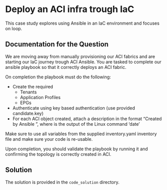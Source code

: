 # Deploy an ACI infra trough IaC

This case study explores using Ansible in an IaC environment and focuses on loop.

## Documentation for the Question

We are moving away from manually provisioning our ACI fabrics and are starting our IaC journey trough ACI Ansible. You are tasked to complete our ansible playbook so that it correctly deploys an ACI fabric.

On completion the playbook must do the following:

* Create the required
  * Tenants
  * Application Profiles
  * EPGs
* Authenticate using key based authentication (use provided candidate.key)
* For each ACI object created, attach a description in the format “Created by Ansible <date>”, where <date> is the output of the Linux command ‘date’

Make sure to use all variables from the supplied inventory.yaml inventory file and make sure your code is re-usable.

Upon completion, you should validate the playbook by running it and confirming the topology is correctly created in ACI.

## Solution

The solution is provided in the `code_solution` directory.
